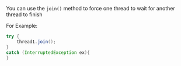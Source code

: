 You can use the `join()` method to force one thread to wait for another thread to finish

For Example:
```java
try {
	thread1.join();
}
catch (InterruptedException ex){
}
```